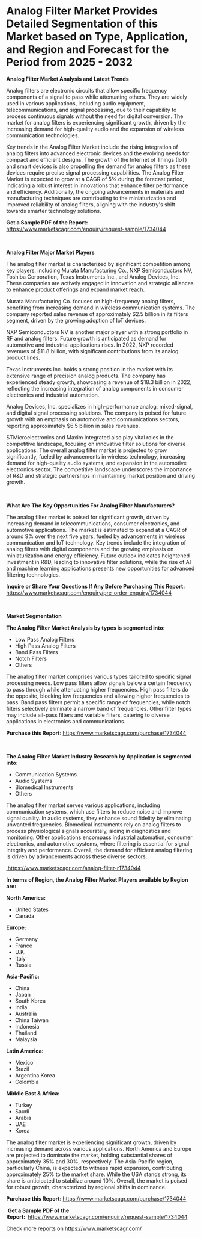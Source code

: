 <p><h1>Analog Filter Market Provides Detailed Segmentation of this Market based on Type, Application, and Region and Forecast for the Period from 2025 - 2032</h1></p><p><strong>Analog Filter Market Analysis and Latest Trends</strong></p>
<p><p>Analog filters are electronic circuits that allow specific frequency components of a signal to pass while attenuating others. They are widely used in various applications, including audio equipment, telecommunications, and signal processing, due to their capability to process continuous signals without the need for digital conversion. The market for analog filters is experiencing significant growth, driven by the increasing demand for high-quality audio and the expansion of wireless communication technologies.</p><p>Key trends in the Analog Filter Market include the rising integration of analog filters into advanced electronic devices and the evolving needs for compact and efficient designs. The growth of the Internet of Things (IoT) and smart devices is also propelling the demand for analog filters as these devices require precise signal processing capabilities. The Analog Filter Market is expected to grow at a CAGR of 5% during the forecast period, indicating a robust interest in innovations that enhance filter performance and efficiency. Additionally, the ongoing advancements in materials and manufacturing techniques are contributing to the miniaturization and improved reliability of analog filters, aligning with the industry's shift towards smarter technology solutions.</p></p>
<p><strong>Get a Sample PDF of the Report:&nbsp;</strong> <a href="https://www.marketscagr.com/enquiry/request-sample/1734044?utm_campaign=3440&utm_medium=2&utm_source=Github&utm_content=ia&utm_term=09042025&utm_id=analog-filter">https://www.marketscagr.com/enquiry/request-sample/1734044</a></p>
<p>&nbsp;</p>
<p><strong>Analog Filter Major Market Players</strong></p>
<p><p>The analog filter market is characterized by significant competition among key players, including Murata Manufacturing Co., NXP Semiconductors NV, Toshiba Corporation, Texas Instruments Inc., and Analog Devices, Inc. These companies are actively engaged in innovation and strategic alliances to enhance product offerings and expand market reach.</p><p>Murata Manufacturing Co. focuses on high-frequency analog filters, benefiting from increasing demand in wireless communication systems. The company reported sales revenue of approximately $2.5 billion in its filters segment, driven by the growing adoption of IoT devices.</p><p>NXP Semiconductors NV is another major player with a strong portfolio in RF and analog filters. Future growth is anticipated as demand for automotive and industrial applications rises. In 2022, NXP recorded revenues of $11.8 billion, with significant contributions from its analog product lines.</p><p>Texas Instruments Inc. holds a strong position in the market with its extensive range of precision analog products. The company has experienced steady growth, showcasing a revenue of $18.3 billion in 2022, reflecting the increasing integration of analog components in consumer electronics and industrial automation.</p><p>Analog Devices, Inc. specializes in high-performance analog, mixed-signal, and digital signal processing solutions. The company is poised for future growth with an emphasis on automotive and communications sectors, reporting approximately $6.5 billion in sales revenues.</p><p>STMicroelectronics and Maxim Integrated also play vital roles in the competitive landscape, focusing on innovative filter solutions for diverse applications. The overall analog filter market is projected to grow significantly, fueled by advancements in wireless technology, increasing demand for high-quality audio systems, and expansion in the automotive electronics sector. The competitive landscape underscores the importance of R&D and strategic partnerships in maintaining market position and driving growth.</p></p>
<p>&nbsp;</p>
<p><strong>What Are The Key Opportunities For Analog Filter Manufacturers?</strong></p>
<p><p>The analog filter market is poised for significant growth, driven by increasing demand in telecommunications, consumer electronics, and automotive applications. The market is estimated to expand at a CAGR of around 9% over the next five years, fueled by advancements in wireless communication and IoT technology. Key trends include the integration of analog filters with digital components and the growing emphasis on miniaturization and energy efficiency. Future outlook indicates heightened investment in R&D, leading to innovative filter solutions, while the rise of AI and machine learning applications presents new opportunities for advanced filtering technologies.</p></p>
<p><strong>Inquire or Share Your Questions If Any Before Purchasing This Report:</strong> <a href="https://www.marketscagr.com/enquiry/pre-order-enquiry/1734044?utm_campaign=3440&utm_medium=2&utm_source=Github&utm_content=ia&utm_term=09042025&utm_id=analog-filter">https://www.marketscagr.com/enquiry/pre-order-enquiry/1734044</a></p>
<p>&nbsp;</p>
<p><strong>Market Segmentation</strong></p>
<p><strong>The Analog Filter Market Analysis by types is segmented into:</strong></p>
<p><ul><li>Low Pass Analog Filters</li><li>High Pass Analog Filters</li><li>Band Pass Filters</li><li>Notch Filters</li><li>Others</li></ul></p>
<p><p>The analog filter market comprises various types tailored to specific signal processing needs. Low pass filters allow signals below a certain frequency to pass through while attenuating higher frequencies. High pass filters do the opposite, blocking low frequencies and allowing higher frequencies to pass. Band pass filters permit a specific range of frequencies, while notch filters selectively eliminate a narrow band of frequencies. Other filter types may include all-pass filters and variable filters, catering to diverse applications in electronics and communications.</p></p>
<p><strong>Purchase this Report:&nbsp;</strong><a href="https://www.marketscagr.com/purchase/1734044?utm_campaign=3440&utm_medium=2&utm_source=Github&utm_content=ia&utm_term=09042025&utm_id=analog-filter">https://www.marketscagr.com/purchase/1734044</a></p>
<p>&nbsp;</p>
<p><strong>The Analog Filter Market Industry Research by Application is segmented into:</strong></p>
<p><ul><li>Communication Systems</li><li>Audio Systems</li><li>Biomedical Instruments</li><li>Others</li></ul></p>
<p><p>The analog filter market serves various applications, including communication systems, which use filters to reduce noise and improve signal quality. In audio systems, they enhance sound fidelity by eliminating unwanted frequencies. Biomedical instruments rely on analog filters to process physiological signals accurately, aiding in diagnostics and monitoring. Other applications encompass industrial automation, consumer electronics, and automotive systems, where filtering is essential for signal integrity and performance. Overall, the demand for efficient analog filtering is driven by advancements across these diverse sectors.</p></p>
<p><a href="https://www.marketscagr.com/analog-filter-r1734044?utm_campaign=3440&utm_medium=2&utm_source=Github&utm_content=ia&utm_term=09042025&utm_id=analog-filter">&nbsp;https://www.marketscagr.com/analog-filter-r1734044</a></p>
<p><strong>In terms of Region, the Analog Filter Market Players available by Region are:</strong></p>
<p>
    <p> <strong> North America: </strong>
        <ul>
            <li>United States</li>
            <li>Canada</li>
        </ul>
        </p> 
    <p> <strong> Europe: </strong>
        <ul>
            <li>Germany</li>
            <li>France</li>
            <li>U.K.</li>
            <li>Italy</li>
            <li>Russia</li>
        </ul>
        </p> 
    <p> <strong> Asia-Pacific: </strong>
        <ul>
            <li>China</li>
            <li>Japan</li>
            <li>South Korea</li>
            <li>India</li>
            <li>Australia</li>
            <li>China Taiwan</li>
            <li>Indonesia</li>
            <li>Thailand</li>
            <li>Malaysia</li>
        </ul>
        </p> 
    <p> <strong> Latin America: </strong>
        <ul>
            <li>Mexico</li>
            <li>Brazil</li>
            <li>Argentina Korea</li>
            <li>Colombia</li>
        </ul>
        </p> 
    <p> <strong> Middle East & Africa: </strong>
        <ul>
            <li>Turkey</li>
            <li>Saudi</li>
            <li>Arabia</li>
            <li>UAE</li>
            <li>Korea</li>
        </ul>
    </p>
    </p>
<p><p>The analog filter market is experiencing significant growth, driven by increasing demand across various applications. North America and Europe are projected to dominate the market, holding substantial shares of approximately 35% and 30%, respectively. The Asia-Pacific region, particularly China, is expected to witness rapid expansion, contributing approximately 25% to the market share. While the USA stands strong, its share is anticipated to stabilize around 10%. Overall, the market is poised for robust growth, characterized by regional shifts in dominance.</p></p>
<p><strong>Purchase this Report: </strong><a href="https://www.marketscagr.com/purchase/1734044?utm_campaign=3440&utm_medium=2&utm_source=Github&utm_content=ia&utm_term=09042025&utm_id=analog-filter">https://www.marketscagr.com/purchase/1734044</a></p>
<p>&nbsp;<strong>Get a Sample PDF of the Report:&nbsp;&nbsp;</strong><a href="https://www.marketscagr.com/enquiry/request-sample/1734044?utm_campaign=3440&utm_medium=2&utm_source=Github&utm_content=ia&utm_term=09042025&utm_id=analog-filter">https://www.marketscagr.com/enquiry/request-sample/1734044</a></p>
<p><strong></strong></p>
<p>Check more reports on <a href="https://www.marketscagr.com/?utm_campaign=3440&utm_medium=2&utm_source=Github&utm_content=ia&utm_term=09042025&utm_id=analog-filter">https://www.marketscagr.com/</a></p>